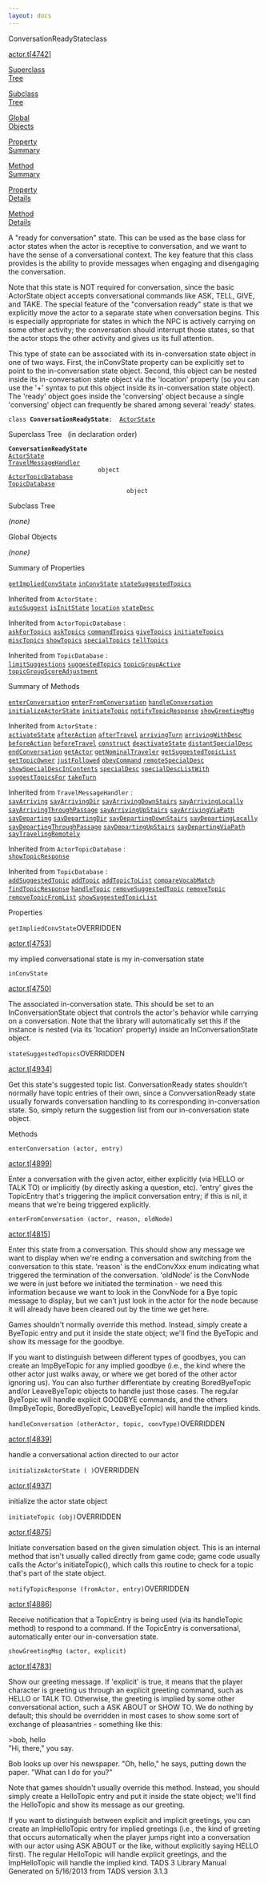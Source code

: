 ```yaml
---
layout: docs
---
```

<span class="title">ConversationReadyState</span><span class="type">class</span>

[actor.t](../file/actor.t.html)\[[4742](../source/actor.t.html#4742)\]

[Superclass  
Tree](#_SuperClassTree_)

[Subclass  
Tree](#_SubClassTree_)

[Global  
Objects](#_ObjectSummary_)

[Property  
Summary](#_PropSummary_)

[Method  
Summary](#_MethodSummary_)

[Property  
Details](#_Properties_)

[Method  
Details](#_Methods_)



A "ready for conversation" state. This can be used as the base class for
actor states when the actor is receptive to conversation, and we want to
have the sense of a conversational context. The key feature that this
class provides is the ability to provide messages when engaging and
disengaging the conversation.

Note that this state is NOT required for conversation, since the basic
ActorState object accepts conversational commands like ASK, TELL, GIVE,
and TAKE. The special feature of the "conversation ready" state is that
we explicitly move the actor to a separate state when conversation
begins. This is especially appropriate for states in which the NPC is
actively carrying on some other activity; the conversation should
interrupt those states, so that the actor stops the other activity and
gives us its full attention.

This type of state can be associated with its in-conversation state
object in one of two ways. First, the inConvState property can be
explicitly set to point to the in-conversation state object. Second,
this object can be nested inside its in-conversation state object via
the 'location' property (so you can use the '+' syntax to put this
object inside its in-conversation state object). The 'ready' object goes
inside the 'conversing' object because a single 'conversing' object can
frequently be shared among several 'ready' states.

`class `**`ConversationReadyState`**` :   `[`ActorState`](../object/ActorState.html)



<span id="_SuperClassTree_"></span>



<span class="hdln">Superclass Tree</span>   (in declaration order)



**`ConversationReadyState`**  
[`ActorState`](../object/ActorState.html)  
[`TravelMessageHandler`](../object/TravelMessageHandler.html)  
`                         object`  
[`ActorTopicDatabase`](../object/ActorTopicDatabase.html)  
[`TopicDatabase`](../object/TopicDatabase.html)  
`                                 object`  
<span id="_SubClassTree_"></span>



<span class="hdln">Subclass Tree</span>  



*(none)* <span id="_ObjectSummary_"></span>



<span class="hdln">Global Objects</span>  



*(none)* <span id="_PropSummary_"></span>



<span class="hdln">Summary of Properties</span>  



[`getImpliedConvState`](#getImpliedConvState) [`inConvState`](#inConvState) [`stateSuggestedTopics`](#stateSuggestedTopics)

Inherited from `ActorState` :  
[`autoSuggest`](../object/ActorState.html#autoSuggest) [`isInitState`](../object/ActorState.html#isInitState) [`location`](../object/ActorState.html#location) [`stateDesc`](../object/ActorState.html#stateDesc)



Inherited from `ActorTopicDatabase` :  
[`askForTopics`](../object/ActorTopicDatabase.html#askForTopics) [`askTopics`](../object/ActorTopicDatabase.html#askTopics) [`commandTopics`](../object/ActorTopicDatabase.html#commandTopics) [`giveTopics`](../object/ActorTopicDatabase.html#giveTopics) [`initiateTopics`](../object/ActorTopicDatabase.html#initiateTopics) [`miscTopics`](../object/ActorTopicDatabase.html#miscTopics) [`showTopics`](../object/ActorTopicDatabase.html#showTopics) [`specialTopics`](../object/ActorTopicDatabase.html#specialTopics) [`tellTopics`](../object/ActorTopicDatabase.html#tellTopics)

Inherited from `TopicDatabase` :  
[`limitSuggestions`](../object/TopicDatabase.html#limitSuggestions) [`suggestedTopics`](../object/TopicDatabase.html#suggestedTopics) [`topicGroupActive`](../object/TopicDatabase.html#topicGroupActive) [`topicGroupScoreAdjustment`](../object/TopicDatabase.html#topicGroupScoreAdjustment)

<span id="_MethodSummary_"></span>



<span class="hdln">Summary of Methods</span>  



[`enterConversation`](#enterConversation) [`enterFromConversation`](#enterFromConversation) [`handleConversation`](#handleConversation) [`initializeActorState`](#initializeActorState) [`initiateTopic`](#initiateTopic) [`notifyTopicResponse`](#notifyTopicResponse) [`showGreetingMsg`](#showGreetingMsg)

Inherited from `ActorState` :  
[`activateState`](../object/ActorState.html#activateState) [`afterAction`](../object/ActorState.html#afterAction) [`afterTravel`](../object/ActorState.html#afterTravel) [`arrivingTurn`](../object/ActorState.html#arrivingTurn) [`arrivingWithDesc`](../object/ActorState.html#arrivingWithDesc) [`beforeAction`](../object/ActorState.html#beforeAction) [`beforeTravel`](../object/ActorState.html#beforeTravel) [`construct`](../object/ActorState.html#construct) [`deactivateState`](../object/ActorState.html#deactivateState) [`distantSpecialDesc`](../object/ActorState.html#distantSpecialDesc) [`endConversation`](../object/ActorState.html#endConversation) [`getActor`](../object/ActorState.html#getActor) [`getNominalTraveler`](../object/ActorState.html#getNominalTraveler) [`getSuggestedTopicList`](../object/ActorState.html#getSuggestedTopicList) [`getTopicOwner`](../object/ActorState.html#getTopicOwner) [`justFollowed`](../object/ActorState.html#justFollowed) [`obeyCommand`](../object/ActorState.html#obeyCommand) [`remoteSpecialDesc`](../object/ActorState.html#remoteSpecialDesc) [`showSpecialDescInContents`](../object/ActorState.html#showSpecialDescInContents) [`specialDesc`](../object/ActorState.html#specialDesc) [`specialDescListWith`](../object/ActorState.html#specialDescListWith) [`suggestTopicsFor`](../object/ActorState.html#suggestTopicsFor) [`takeTurn`](../object/ActorState.html#takeTurn)

Inherited from `TravelMessageHandler` :  
[`sayArriving`](../object/TravelMessageHandler.html#sayArriving) [`sayArrivingDir`](../object/TravelMessageHandler.html#sayArrivingDir) [`sayArrivingDownStairs`](../object/TravelMessageHandler.html#sayArrivingDownStairs) [`sayArrivingLocally`](../object/TravelMessageHandler.html#sayArrivingLocally) [`sayArrivingThroughPassage`](../object/TravelMessageHandler.html#sayArrivingThroughPassage) [`sayArrivingUpStairs`](../object/TravelMessageHandler.html#sayArrivingUpStairs) [`sayArrivingViaPath`](../object/TravelMessageHandler.html#sayArrivingViaPath) [`sayDeparting`](../object/TravelMessageHandler.html#sayDeparting) [`sayDepartingDir`](../object/TravelMessageHandler.html#sayDepartingDir) [`sayDepartingDownStairs`](../object/TravelMessageHandler.html#sayDepartingDownStairs) [`sayDepartingLocally`](../object/TravelMessageHandler.html#sayDepartingLocally) [`sayDepartingThroughPassage`](../object/TravelMessageHandler.html#sayDepartingThroughPassage) [`sayDepartingUpStairs`](../object/TravelMessageHandler.html#sayDepartingUpStairs) [`sayDepartingViaPath`](../object/TravelMessageHandler.html#sayDepartingViaPath) [`sayTravelingRemotely`](../object/TravelMessageHandler.html#sayTravelingRemotely)

Inherited from `ActorTopicDatabase` :  
[`showTopicResponse`](../object/ActorTopicDatabase.html#showTopicResponse)

Inherited from `TopicDatabase` :  
[`addSuggestedTopic`](../object/TopicDatabase.html#addSuggestedTopic) [`addTopic`](../object/TopicDatabase.html#addTopic) [`addTopicToList`](../object/TopicDatabase.html#addTopicToList) [`compareVocabMatch`](../object/TopicDatabase.html#compareVocabMatch) [`findTopicResponse`](../object/TopicDatabase.html#findTopicResponse) [`handleTopic`](../object/TopicDatabase.html#handleTopic) [`removeSuggestedTopic`](../object/TopicDatabase.html#removeSuggestedTopic) [`removeTopic`](../object/TopicDatabase.html#removeTopic) [`removeTopicFromList`](../object/TopicDatabase.html#removeTopicFromList) [`showSuggestedTopicList`](../object/TopicDatabase.html#showSuggestedTopicList)

<span id="_Properties_"></span>



<span class="hdln">Properties</span>  



<span id="getImpliedConvState"></span>

`getImpliedConvState`<span class="rem">OVERRIDDEN</span>

[actor.t](../file/actor.t.html)\[[4753](../source/actor.t.html#4753)\]



my implied conversational state is my in-conversation state



<span id="inConvState"></span>

`inConvState`

[actor.t](../file/actor.t.html)\[[4750](../source/actor.t.html#4750)\]



The associated in-conversation state. This should be set to an
InConversationState object that controls the actor's behavior while
carrying on a conversation. Note that the library will automatically set
this if the instance is nested (via its 'location' property) inside an
InConversationState object.



<span id="stateSuggestedTopics"></span>

`stateSuggestedTopics`<span class="rem">OVERRIDDEN</span>

[actor.t](../file/actor.t.html)\[[4934](../source/actor.t.html#4934)\]



Get this state's suggested topic list. ConversationReady states
shouldn't normally have topic entries of their own, since a
ConvversationReady state usually forwards conversation handling to its
corresponding in-conversation state. So, simply return the suggestion
list from our in-conversation state object.



<span id="_Methods_"></span>



<span class="hdln">Methods</span>  



<span id="enterConversation"></span>

`enterConversation (actor, entry)`

[actor.t](../file/actor.t.html)\[[4899](../source/actor.t.html#4899)\]



Enter a conversation with the given actor, either explicitly (via HELLO
or TALK TO) or implicitly (by directly asking a question, etc). 'entry'
gives the TopicEntry that's triggering the implicit conversation entry;
if this is nil, it means that we're being triggered explicitly.



<span id="enterFromConversation"></span>

`enterFromConversation (actor, reason, oldNode)`

[actor.t](../file/actor.t.html)\[[4815](../source/actor.t.html#4815)\]



Enter this state from a conversation. This should show any message we
want to display when we're ending a conversation and switching from the
conversation to this state. 'reason' is the endConvXxx enum indicating
what triggered the termination of the conversation. 'oldNode' is the
ConvNode we were in just before we initiated the termination - we need
this information because we want to look in the ConvNode for a Bye topic
message to display, but we can't just look in the actor for the node
because it will already have been cleared out by the time we get here.

Games shouldn't normally override this method. Instead, simply create a
ByeTopic entry and put it inside the state object; we'll find the
ByeTopic and show its message for the goodbye.

If you want to distinguish between different types of goodbyes, you can
create an ImpByeTopic for any implied goodbye (i.e., the kind where the
other actor just walks away, or where we get bored of the other actor
ignoring us). You can also further differentiate by creating
BoredByeTopic and/or LeaveByeTopic objects to handle just those cases.
The regular ByeTopic will handle explicit GOODBYE commands, and the
others (ImpByeTopic, BoredByeTopic, LeaveByeTopic) will handle the
implied kinds.



<span id="handleConversation"></span>

`handleConversation (otherActor, topic, convType)`<span class="rem">OVERRIDDEN</span>

[actor.t](../file/actor.t.html)\[[4839](../source/actor.t.html#4839)\]



handle a conversational action directed to our actor



<span id="initializeActorState"></span>

`initializeActorState ( )`<span class="rem">OVERRIDDEN</span>

[actor.t](../file/actor.t.html)\[[4937](../source/actor.t.html#4937)\]



initialize the actor state object



<span id="initiateTopic"></span>

`initiateTopic (obj)`<span class="rem">OVERRIDDEN</span>

[actor.t](../file/actor.t.html)\[[4875](../source/actor.t.html#4875)\]



Initiate conversation based on the given simulation object. This is an
internal method that isn't usually called directly from game code; game
code usually calls the Actor's initiateTopic(), which calls this routine
to check for a topic that's part of the state object.



<span id="notifyTopicResponse"></span>

`notifyTopicResponse (fromActor, entry)`<span class="rem">OVERRIDDEN</span>

[actor.t](../file/actor.t.html)\[[4886](../source/actor.t.html#4886)\]



Receive notification that a TopicEntry is being used (via its
handleTopic method) to respond to a command. If the TopicEntry is
conversational, automatically enter our in-conversation state.



<span id="showGreetingMsg"></span>

`showGreetingMsg (actor, explicit)`

[actor.t](../file/actor.t.html)\[[4783](../source/actor.t.html#4783)\]



Show our greeting message. If 'explicit' is true, it means that the
player character is greeting us through an explicit greeting command,
such as HELLO or TALK TO. Otherwise, the greeting is implied by some
other conversational action, such a ASK ABOUT or SHOW TO. We do nothing
by default; this should be overridden in most cases to show some sort of
exchange of pleasantries - something like this:

  
\>bob, hello  
"Hi, there," you say.

Bob looks up over his newspaper. "Oh, hello," he says, putting down the
paper. "What can I do for you?"

Note that games shouldn't usually override this method. Instead, you
should simply create a HelloTopic entry and put it inside the state
object; we'll find the HelloTopic and show its message as our greeting.

If you want to distinguish between explicit and implicit greetings, you
can create an ImpHelloTopic entry for implied greetings (i.e., the kind
of greeting that occurs automatically when the player jumps right into a
conversation with our actor using ASK ABOUT or the like, without
explicitly saying HELLO first). The regular HelloTopic will handle
explicit greetings, and the ImpHelloTopic will handle the implied kind.
TADS 3 Library Manual  
Generated on 5/16/2013 from TADS version 3.1.3



